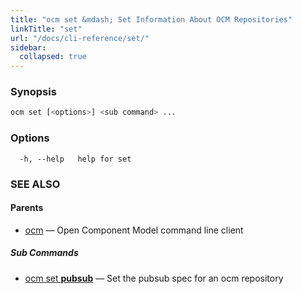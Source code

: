 ```yaml
---
title: "ocm set &mdash; Set Information About OCM Repositories"
linkTitle: "set"
url: "/docs/cli-reference/set/"
sidebar:
  collapsed: true
---
```


### Synopsis

```bash
ocm set [<options>] <sub command> ...
```

### Options

```text
  -h, --help   help for set
```

### SEE ALSO

#### Parents

* [ocm](ocm.md)	 &mdash; Open Component Model command line client


##### Sub Commands

* [ocm set <b>pubsub</b>](ocm_set_pubsub.md)	 &mdash; Set the pubsub spec for an ocm repository

